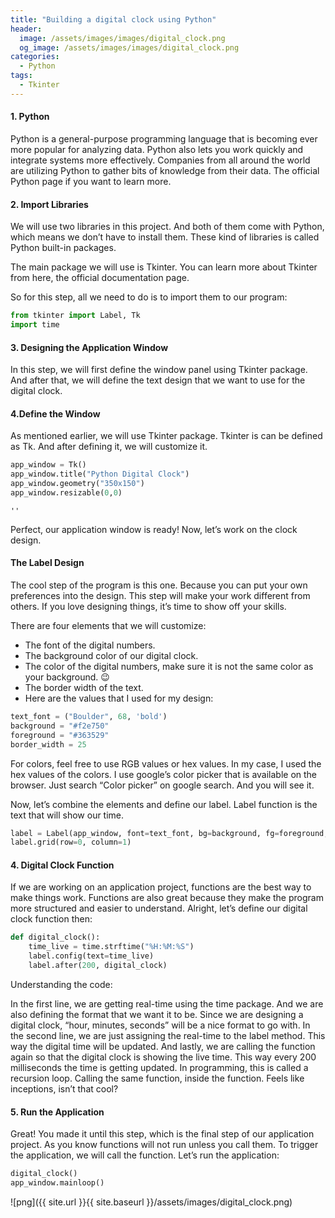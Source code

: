 ```yaml
---
title: "Building a digital clock using Python"
header:
  image: /assets/images/images/digital_clock.png
  og_image: /assets/images/images/digital_clock.png
categories:
  - Python
tags:
  - Tkinter
---
```



#### 1. Python
Python is a general-purpose programming language that is becoming ever more popular for analyzing data. Python also lets you work quickly and integrate systems more effectively. Companies from all around the world are utilizing Python to gather bits of knowledge from their data. The official Python page if you want to learn more.

#### 2. Import Libraries
We will use two libraries in this project. And both of them come with Python, which means we don’t have to install them. These kind of libraries is called Python built-in packages.

The main package we will use is Tkinter. You can learn more about Tkinter from here, the official documentation page.

So for this step, all we need to do is to import them to our program:



```python
from tkinter import Label, Tk 
import time
```

#### 3. Designing the Application Window
In this step, we will first define the window panel using Tkinter package. And after that, we will define the text design that we want to use for the digital clock.

#### 4.Define the Window
As mentioned earlier, we will use Tkinter package. Tkinter is can be defined as Tk. And after defining it, we will customize it.




```python
app_window = Tk()
app_window.title("Python Digital Clock")
app_window.geometry("350x150")
app_window.resizable(0,0)
```




    ''



Perfect, our application window is ready! Now, let’s work on the clock design.

#### The Label Design
The cool step of the program is this one. Because you can put your own preferences into the design. This step will make your work different from others. If you love designing things, it’s time to show off your skills.

There are four elements that we will customize:

- The font of the digital numbers.
- The background color of our digital clock.
- The color of the digital numbers, make sure it is not the same color as your background. 😉
- The border width of the text.
- Here are the values that I used for my design:


```python
text_font = ("Boulder", 68, 'bold')
background = "#f2e750"
foreground = "#363529"
border_width = 25
```

For colors, feel free to use RGB values or hex values. In my case, I used the hex values of the colors. I use google’s color picker that is available on the browser. Just search “Color picker” on google search. And you will see it.

Now, let’s combine the elements and define our label. Label function is the text that will show our time.


```python
label = Label(app_window, font=text_font, bg=background, fg=foreground, bd=border_width)
label.grid(row=0, column=1)
```

#### 4. Digital Clock Function
If we are working on an application project, functions are the best way to make things work. Functions are also great because they make the program more structured and easier to understand. Alright, let’s define our digital clock function then:


```python
def digital_clock():
    time_live = time.strftime("%H:%M:%S")
    label.config(text=time_live)
    label.after(200, digital_clock)
```

Understanding the code:

In the first line, we are getting real-time using the time package. And we are also defining the format that we want it to be. Since we are designing a digital clock, “hour, minutes, seconds” will be a nice format to go with.
In the second line, we are just assigning the real-time to the label method. This way the digital time will be updated.
And lastly, we are calling the function again so that the digital clock is showing the live time. This way every 200 milliseconds the time is getting updated. In programming, this is called a recursion loop. Calling the same function, inside the function. Feels like inceptions, isn’t that cool? 

#### 5. Run the Application
Great! You made it until this step, which is the final step of our application project. As you know functions will not run unless you call them. To trigger the application, we will call the function. Let’s run the application:


```python
digital_clock()
app_window.mainloop()
```

![png]({{ site.url }}{{ site.baseurl }}/assets/images/digital_clock.png)

